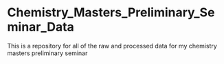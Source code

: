 # Chemistry_Masters_Preliminary_Seminar_Data
This is a repository for all of the raw and processed data for my chemistry masters preliminary seminar
